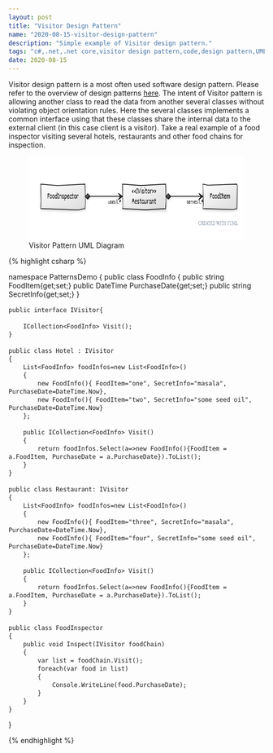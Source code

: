 ```yaml
---
layout: post
title: "Visitor Design Pattern"
name: "2020-08-15-visitor-design-pattern"
description: "Simple example of Visitor design pattern."
tags: "c#,.net,.net core,visitor design pattern,code,design pattern,UML,unified modeling language,technical article,blog,post"
date: 2020-08-15
---
```


<p>Visitor design pattern is a most often used software design pattern. Please refer to the overview of design patterns <a href="http://vwtt.github.io/blog/design-patterns-overview" target="_blank">here</a>. The intent of Visitor pattern is allowing another class to read the data from another several classes without violating object orientation rules. Here the several classes implements a common interface using that these classes share the internal data to the external client (in this case client is a visitor). Take a real example of a food inspector visiting several hotels, restaurants and other food chains for inspection.</p>

<p>
    <figure>
      <img src="/images/VisitorPattern.png" alt="Visitor Pattern UML Diagram" width="693px" height="163px" />
      <figcaption>Visitor Pattern UML Diagram</figcaption>
    </figure>    
</p>

{% highlight csharp %}

namespace PatternsDemo
{
    public class FoodInfo
    {
        public string FoodItem{get;set;}
        public DateTime PurchaseDate{get;set;}
        public string SecretInfo{get;set;}
    }

    public interface IVisitor{

        ICollection<FoodInfo> Visit();
    }

    public class Hotel : IVisitor
    {
        List<FoodInfo> foodInfos=new List<FoodInfo>()
        {
            new FoodInfo(){ FoodItem="one", SecretInfo="masala", PurchaseDate=DateTime.Now},
            new FoodInfo(){ FoodItem="two", SecretInfo="some seed oil", PurchaseDate=DateTime.Now}
        };

        public ICollection<FoodInfo> Visit()
        {            
            return foodInfos.Select(a=>new FoodInfo(){FoodItem = a.FoodItem, PurchaseDate = a.PurchaseDate}).ToList();            
        }
    }

    public class Restaurant: IVisitor
    {
        List<FoodInfo> foodInfos=new List<FoodInfo>()
        {
            new FoodInfo(){ FoodItem="three", SecretInfo="masala", PurchaseDate=DateTime.Now},
            new FoodInfo(){ FoodItem="four", SecretInfo="some seed oil", PurchaseDate=DateTime.Now}
        };

        public ICollection<FoodInfo> Visit()
        {            
            return foodInfos.Select(a=>new FoodInfo(){FoodItem = a.FoodItem, PurchaseDate = a.PurchaseDate}).ToList();            
        }
    }

    public class FoodInspector
    {
        public void Inspect(IVisitor foodChain)
        {
            var list = foodChain.Visit();
            foreach(var food in list)
            {
                Console.WriteLine(food.PurchaseDate);
            }
        }
    }
}

{% endhighlight %}